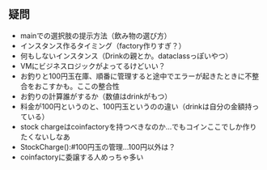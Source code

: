 ## 疑問
- mainでの選択肢の提示方法（飲み物の選び方）
- インスタンス作るタイミング（factory作りすぎ？）
- 何もしないインスタンス（Drinkの親とか。dataclassっぽいやつ）
- VMにビジネスロジックがよってるけどいい？
- お釣りと100円玉在庫、順番に管理すると途中でエラーが起きたときに不整合をおこすかも。ここの整合性
- お釣りの計算誰がするか（数値はdrinkがもつ）
- 料金が100円というのと、100円玉というのの違い（drinkは自分の金額持っている）
- stock chargeはcoinfactoryを持つべきなのか…でもコインここでしか作りたくないしなあ
- StockCharge():#100円玉の管理…100円以外は？
- coinfactoryに委譲する人めっちゃ多い